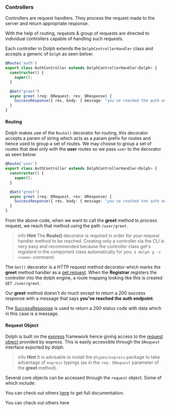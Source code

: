 ### Controllers

Controllers are request handlers. They process the request made to the server and return appropriate response.

With the help of routing, requests & group of requests are directed to individual controllers capable of handling such requests.

Each controller in Dolph extends the `DolphControllerHandler` class and accepts a generic of `Dolph` as seen below:

```typescript
@Route('auth')
export class AuthController extends DolphControllerHandler<Dolph> {
  constructor() {
    super();
  }

  @Get("greet")
  async greet (req: DRequest, res: DResponse) {
    SuccessResponse({ res, body: { message: "you've reached the auth endpoint." } });
  }
}
```

#### Routing

Dolph makes use of the `Route()` decorator for routing, this decorator accepts a param of string which acts as a param prefix for routes and hence used to group a set of routes. We may choose to group a set of routes that deal only with the **user** routes so we pass `user` to the decorator as seen below:

```typescript
@Route('user')
export class AuthController extends DolphControllerHandler<Dolph> {
  constructor() {
    super();
  }

  @Get("greet")
  async greet (req: DRequest, res: DResponse) {
    SuccessResponse({ res, body: { message: "you've reached the auth endpoint." } });
  }
}
```

From the above code, when we want to call the **greet** method to process request, we reach that method using the path `/user/greet`.

> info **Hint** The **Route()** decorator is required in order for your request handler method to be reached. Creating only a controller via the CLI is very easy and recommended because the controller class get's registerd in the component class automatically for you:  `$ dolph g -c <name>` command.

The `Get()` decorator is a HTTP request method decorator which marks the **greet** method handler as a [get request](https://developer.mozilla.org/en-US/docs/Web/HTTP/Methods/GET). When the **Registrar** registers the controller into the dolph engine, a route mapping looking like this is created `GET /user/greet`.

Our **greet** method doesn't do much except to return a 200 success response with a message that says **you've reached the auth endpoint**.

The [SuccessResponse](/status/overview) is used to return a 200 status code with data which in this case is a message.

#### Request Object

Dolph is built on the [express](https://expressjs.com/en) framework hence giving access to the [request object](https://expressjs.com/en/api.html#req) provided by express. This is easily accessible through the `DRequest` interface exported by dolph.

> info **Hint** It is advisable to install the `@types/express` package to take advantage of `express` typings (as in the `req: DRequest` parameter of the **greet** method).

Several core objects can be accessed through the `request` object. Some of which include:

<!-- - **query** : This property is an object containing a property for each query string parameter in the route. When [query parser](https://expressjs.com/en/api.html#app.settings.table) is set to disabled, it is an empty object {}, otherwise it is the result of the configured query parser.

- **params** :  This property is an object containing properties mapped to the [named route](https://expressjs.com/en/guide/routing.html#route-parameters) “parameters”. For example, if you have the route **/user/:name**, then the “name” property is available as req.params.name. This object defaults to {}.

- **body** : Contains key-value pairs of data submitted in the request body.

- **payload** : Hold's data deserialized from the auth middleware.

- **cookies** : When using [cookie-parser](https://www.npmjs.com/package/cookie-parser) middleware, this property is an object that contains cookies sent by the request. If the request contains no cookies, it defaults to {}. -->

You can check out others [here](https://expressjs.com/en/api.html#req) to get full documentation.


You can check out others here
